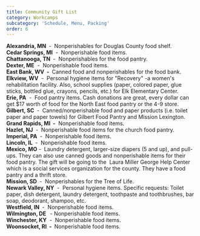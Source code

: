 ```yaml
---
title: Community Gift List
category: Workcamps
subcategory: 'Schedule, Menu, Packing'
order: 6
---
```


**Alexandria, MN&nbsp;**&nbsp;-&nbsp; Nonperishables for Douglas County food shelf.<br>**Cedar Springs, MI**&nbsp; -&nbsp; Nonperishable food items.<br>**Chattanooga, TN&nbsp;**&nbsp;-&nbsp; Nonperishables for the food pantry.<br>**Dexter, ME**&nbsp; -&nbsp; Nonperishable food items.<br>**East Bank, WV&nbsp; -&nbsp;**&nbsp;Canned food and nonperishables for the food bank.<br>**Elkview, WV**&nbsp; -&nbsp; Personal hygiene items for "Recovery" -a women's rehabilitation facility. Also, school supplies (paper, colored paper, glue sticks, bottled glue, crayons, pencils, etc.) for Elk Elementary Center.<br>**Erie, PA**&nbsp; -&nbsp; Food pantry items. Cash donations are great, every dollar can get $17 worth of food for the North East food pantry or the 4-9 store.&nbsp;<br>**Gilbert, SC&nbsp;**&nbsp;-&nbsp; Canned/nonperishable food and paper products (i.e. toilet paper and paper towels) for Gilbert Food Pantry and Mission Lexington.<br>**Grand Rapids, MI&nbsp; -** &nbsp;Nonperishable food items.<br>**Hazlet, NJ&nbsp;**&nbsp;-&nbsp; Nonperishable food items for the church food pantry.<br>**Imperial, PA&nbsp;**&nbsp;-&nbsp; Nonperishable food items.<br>**Lincoln, IL&nbsp;**&nbsp;-&nbsp; Nonperishable food items.&nbsp;<br>**Mexico, MO**&nbsp;-&nbsp; Laundry detergent, larger-size diapers (5 and up), and pull-ups. They can also use canned goods and nonperishable items for their food pantry. The gift will be going to the &nbsp;Laura Miller George Help Center which is a social services organization for the county. They have a food pantry and a thrift store.&nbsp;<br>**Mission, SD&nbsp;**&nbsp;-&nbsp; Nonperishables for the Tree of Life.<br>**Newark Valley, NY**&nbsp; -&nbsp; Personal hygiene items. Specific requests: Toilet paper, dish detergent, laundry detergent, toothpaste and toothbrushes, bar soap, deodorant, shampoo, etc.<br>**Westfield, IN&nbsp;**&nbsp;-&nbsp; Nonperishable food items.<br>**Wilmington, DE &nbsp;**&nbsp;- Nonperishable food items.<br>**Winchester, KY**&nbsp; -&nbsp; Nonperishable food items.<br>**Woonsocket, RI&nbsp; -&nbsp;**&nbsp;Nonperishable food items.
